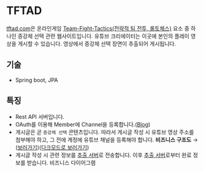 # TFTAD

[tftad.com](https://tftad.com)은
온라인게임 [Team-Fight-Tactics(전략적 팀 전투, 롤토체스)](https://teamfighttactics.leagueoflegends.com/) 요소 중 하나인 증강체 선택 관련 웹사이트입니다.
유튜브 크리에이터는 이곳에 본인의 플레이 영상을 게시할 수 있습니다. 영상에서 증강체 선택 장면이 추출되어 게시됩니다.


## 기술

- Spring boot, JPA

## 특징

- Rest API 서버입니다.
- OAuth를 이용해 Member에 Channel을 등록합니다.([Blog](https://velog.io/@bnbnac/Google-OAuth%EB%A5%BC-%EC%9D%B4%EC%9A%A9%ED%95%98%EC%97%AC-%EC%9C%A0%ED%8A%9C%EB%B8%8C-%EC%B1%84%EB%84%90-%EB%93%B1%EB%A1%9D%ED%95%98%EA%B8%B0))
- 게시글은 곧 `증강체 선택` 콘텐츠입니다. 따라서 게시글 작성 시 유튜브 영상 주소를 첨부해야 하고, 그 전에 계정에 유튜브 채널을 등록해야 합니다. **비즈니스 구조도** → ([보러가기](https://drive.google.com/file/d/10TQxXs86JlJcG9l03tJL9e7Imm5rXgAT/view?usp=drive_link))([다크모드로 보러가기](https://drive.google.com/file/d/1l3K2C0_6eXKJbfeXUAosnXFnEVY0pFtR/view?usp=drive_link))
- 게시글 작성 시 관련 정보를 [추출 서버](https://github.com/bnbnac/augment-extractor)로 전송합니다. 이후 [추출 서버](https://github.com/bnbnac/augment-extractor)로부터 완료 정보를 받습니다.
비즈니스 다이어그램
